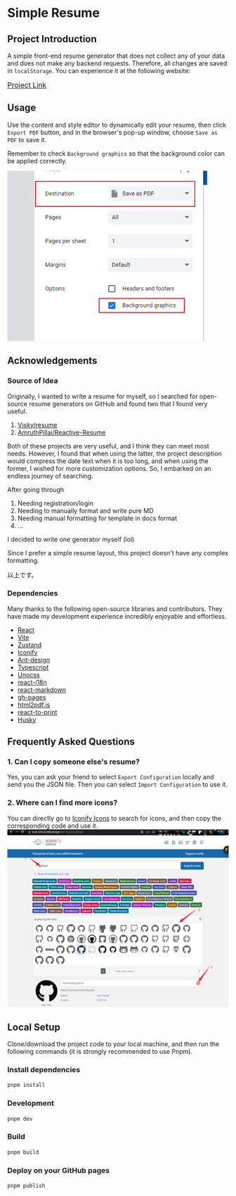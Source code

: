 # Simple Resume
<!-- <p align="center">
  <a href=""><img src="https://img.shields.io/badge/lang-en-green.svg" /></a>
</p> -->

## Project Introduction
A simple front-end resume generator that does not collect any of your data and does not make any backend requests. Therefore, all changes are saved in `localStorage`. You can experience it at the following website:

<a style="font-size: 16px;" href="https://evankwolf.github.io/simple-resume/" target="_black">Project Link</a>

## Usage
Use the content and style editor to dynamically edit your resume, then click `Export PDF` button, and in the browser's pop-up window, choose `Save as PDF` to save it.

Remember to check `Background graphics` so that the background color can be applied correctly.


<img src="./src/assets/guide-1.png" />

## Acknowledgements
### Source of Idea
Originally, I wanted to write a resume for myself, so I searched for open-source resume generators on GitHub and found two that I found very useful.

1. [Visky/resume](https://github.com/visiky/resume)
2. [AmruthPillai/Reactive-Resume](https://github.com/AmruthPillai/Reactive-Resume)

Both of these projects are very useful, and I think they can meet most needs. However, I found that when using the latter, the project description would compress the date text when it is too long, and when using the former, I wished for more customization options. So, I embarked on an endless journey of searching.

After going through

1. Needing registration/login
2. Needing to manually format and write pure MD
3. Needing manual formatting for template in docs format
4. ...

I decided to write one generator myself (lol)

Since I prefer a simple resume layout, this project doesn't have any complex formatting.

以上です。

### Dependencies
Many thanks to the following open-source libraries and contributors. They have made my development experience incredibly enjoyable and effortless.

- [React](https://react.dev/)
- [Vite](https://vitejs.dev/)
- [Zustand](https://github.com/pmndrs/zustand)
- [Iconify](https://iconify.design/)
- [Ant-design](https://ant.design/)
- [Typescript](https://github.com/microsoft/TypeScript/)
- [Unocss](https://unocss.dev/)
- [react-i18n](https://react.i18next.com/)
- [react-markdown](https://github.com/remarkjs/react-markdown)
- [gh-pages](https://github.com/tschaub/gh-pages)
- [html2pdf.js](https://github.com/eKoopmans/html2pdf.js)
- [react-to-print](https://github.com/gregnb/react-to-print)
- [Husky](https://github.com/typicode/husky)

## Frequently Asked Questions
### 1. Can I copy someone else's resume?
Yes, you can ask your friend to select `Export Configuration` locally and send you the JSON file. Then you can select `Import Configuration` to use it.

### 2. Where can I find more icons?
You can directly go to [Iconify Icons](https://icon-sets.iconify.design/) to search for icons, and then copy the corresponding code and use it.
<img src="./src/assets/icon-guide.png" />

## Local Setup
Clone/download the project code to your local machine, and then run the following commands (it is strongly recommended to use Pnpm).

### Install dependencies
```bash
pnpm install


```

### Development
```bash
pnpm dev
```

### Build
```bash
pnpm build
```

### Deploy on your GitHub pages
```bash
pnpm publish
```
